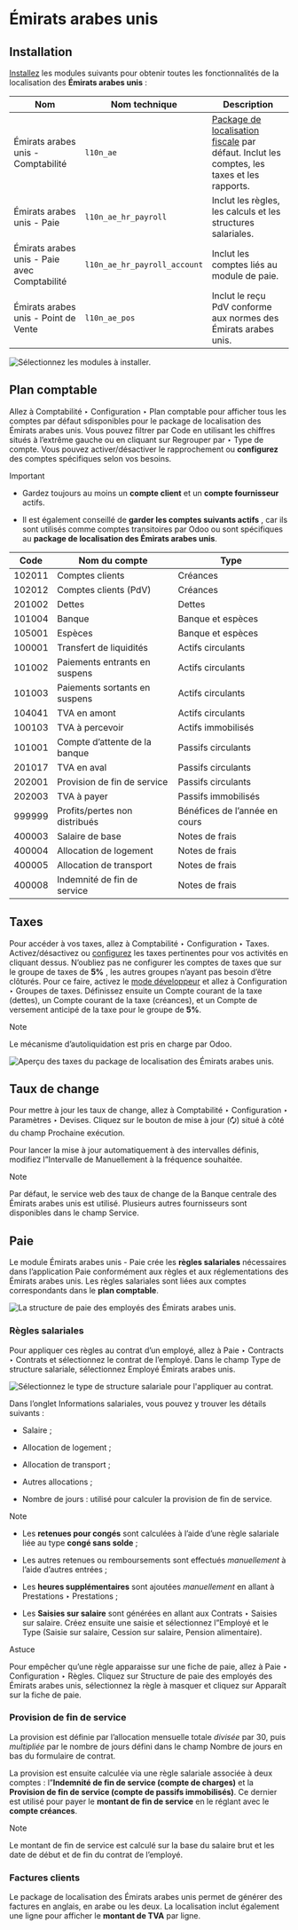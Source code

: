 # Émirats arabes unis

## Installation

[Installez](../../general/apps_modules.html#general-install) les modules
suivants pour obtenir toutes les fonctionnalités de la localisation des
**Émirats arabes unis** :

Nom | Nom technique | Description  
---|---|---  
Émirats arabes unis - Comptabilité | `l10n_ae` | [Package de localisation fiscale](../fiscal_localizations.html) par défaut. Inclut les comptes, les taxes et les rapports.  
Émirats arabes unis - Paie | `l10n_ae_hr_payroll` | Inclut les règles, les calculs et les structures salariales.  
Émirats arabes unis - Paie avec Comptabilité | `l10n_ae_hr_payroll_account` | Inclut les comptes liés au module de paie.  
Émirats arabes unis - Point de Vente | `l10n_ae_pos` | Inclut le reçu PdV conforme aux normes des Émirats arabes unis.  
![Sélectionnez les modules à installer.](../../../_images/l10n-ae-modules.png)

## Plan comptable

Allez à Comptabilité ‣ Configuration ‣ Plan comptable pour afficher tous les
comptes par défaut sdisponibles pour le package de localisation des Émirats
arabes unis. Vous pouvez filtrer par Code en utilisant les chiffres situés à
l’extrême gauche ou en cliquant sur Regrouper par ‣ Type de compte. Vous
pouvez activer/désactiver le rapprochement ou **configurez** des comptes
spécifiques selon vos besoins.

Important

  * Gardez toujours au moins un **compte client** et un **compte fournisseur** actifs.

  * Il est également conseillé de **garder les comptes suivants actifs** , car ils sont utilisés comme comptes transitoires par Odoo ou sont spécifiques au **package de localisation des Émirats arabes unis**.

Code | Nom du compte | Type  
---|---|---  
102011 | Comptes clients | Créances  
102012 | Comptes clients (PdV) | Créances  
201002 | Dettes | Dettes  
101004 | Banque | Banque et espèces  
105001 | Espèces | Banque et espèces  
100001 | Transfert de liquidités | Actifs circulants  
101002 | Paiements entrants en suspens | Actifs circulants  
101003 | Paiements sortants en suspens | Actifs circulants  
104041 | TVA en amont | Actifs circulants  
100103 | TVA à percevoir | Actifs immobilisés  
101001 | Compte d’attente de la banque | Passifs circulants  
201017 | TVA en aval | Passifs circulants  
202001 | Provision de fin de service | Passifs circulants  
202003 | TVA à payer | Passifs immobilisés  
999999 | Profits/pertes non distribués | Bénéfices de l’année en cours  
400003 | Salaire de base | Notes de frais  
400004 | Allocation de logement | Notes de frais  
400005 | Allocation de transport | Notes de frais  
400008 | Indemnité de fin de service | Notes de frais  

## Taxes

Pour accéder à vos taxes, allez à Comptabilité ‣ Configuration ‣ Taxes.
Activez/désactivez ou [configurez](../accounting/taxes.html) les taxes
pertinentes pour vos activités en cliquant dessus. N’oubliez pas ne configurer
les comptes de taxes que sur le groupe de taxes de **5%** , les autres groupes
n’ayant pas besoin d’être clôturés. Pour ce faire, activez le [mode
développeur](../../general/developer_mode.html) et allez à Configuration ‣
Groupes de taxes. Définissez ensuite un Compte courant de la taxe (dettes), un
Compte courant de la taxe (créances), et un Compte de versement anticipé de la
taxe pour le groupe de **5%**.

Note

Le mécanisme d’autoliquidation est pris en charge par Odoo.

![Aperçu des taxes du package de localisation des Émirats arabes
unis.](../../../_images/uae-localization-taxes.png)

## Taux de change

Pour mettre à jour les taux de change, allez à Comptabilité ‣ Configuration ‣
Paramètres ‣ Devises. Cliquez sur le bouton de mise à jour (🗘) situé à côté du
champ Prochaine exécution.

Pour lancer la mise à jour automatiquement à des intervalles définis, modifiez
l”Intervalle de Manuellement à la fréquence souhaitée.

Note

Par défaut, le service web des taux de change de la Banque centrale des
Émirats arabes unis est utilisé. Plusieurs autres fournisseurs sont
disponibles dans le champ Service.

## Paie

Le module Émirats arabes unis - Paie crée les **règles salariales**
nécessaires dans l’application Paie conformément aux règles et aux
réglementations des Émirats arabes unis. Les règles salariales sont liées aux
comptes correspondants dans le **plan comptable**.

![La structure de paie des employés des Émirats arabes
unis.](../../../_images/uae-localization-salary-rules.png)

### Règles salariales

Pour appliquer ces règles au contrat d’un employé, allez à Paie ‣ Contracts ‣
Contrats et sélectionnez le contrat de l’employé. Dans le champ Type de
structure salariale, sélectionnez Employé Émirats arabes unis.

![Sélectionnez le type de structure salariale pour l'appliquer au
contrat.](../../../_images/uae-localization-salary-structure.png)

Dans l’onglet Informations salariales, vous pouvez y trouver les détails
suivants :

  * Salaire ;

  * Allocation de logement ;

  * Allocation de transport ;

  * Autres allocations ;

  * Nombre de jours : utilisé pour calculer la provision de fin de service.

Note

  * Les **retenues pour congés** sont calculées à l’aide d’une règle salariale liée au type **congé sans solde** ;

  * Les autres retenues ou remboursements sont effectués _manuellement_ à l’aide d’autres entrées ;

  * Les **heures supplémentaires** sont ajoutées _manuellement_ en allant à Prestations ‣ Prestations ;

  * Les **Saisies sur salaire** sont générées en allant aux Contrats ‣ Saisies sur salaire. Créez ensuite une saisie et sélectionnez l”Employé et le Type (Saisie sur salaire, Cession sur salaire, Pension alimentaire).

Astuce

Pour empêcher qu’une règle apparaisse sur une fiche de paie, allez à Paie ‣
Configuration ‣ Règles. Cliquez sur Structure de paie des employés des Émirats
arabes unis, sélectionnez la règle à masquer et cliquez sur Apparaît sur la
fiche de paie.

### Provision de fin de service

La provision est définie par l’allocation mensuelle totale _divisée_ par 30,
puis _multipliée_ par le nombre de jours défini dans le champ Nombre de jours
en bas du formulaire de contrat.

La provision est ensuite calculée via une règle salariale associée à deux
comptes : l”**Indemnité de fin de service (compte de charges)** et la
**Provision de fin de service (compte de passifs immobilisés)**. Ce dernier
est utilisé pour payer le **montant de fin de service** en le réglant avec le
**compte créances**.

Note

Le montant de fin de service est calculé sur la base du salaire brut et les
date de début et de fin du contrat de l’employé.

### Factures clients

Le package de localisation des Émirats arabes unis permet de générer des
factures en anglais, en arabe ou les deux. La localisation inclut également
une ligne pour afficher le **montant de TVA** par ligne.

